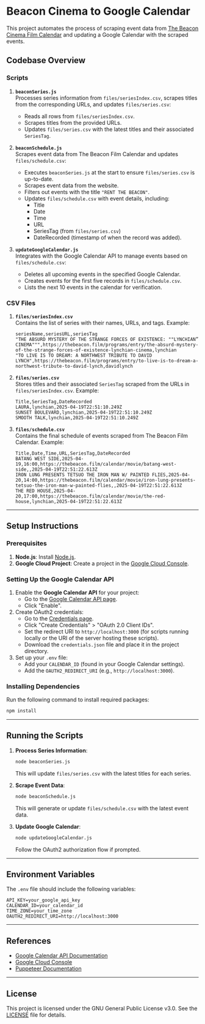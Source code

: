 # Beacon Cinema to Google Calendar

This project automates the process of scraping event data from [The Beacon Cinema Film Calendar](https://thebeacon.film/calendar) and updating a Google Calendar with the scraped events.

## Codebase Overview

### Scripts

1. **`beaconSeries.js`**  
   Processes series information from `files/seriesIndex.csv`, scrapes titles from the corresponding URLs, and updates `files/series.csv`:
   - Reads all rows from `files/seriesIndex.csv`.
   - Scrapes titles from the provided URLs.
   - Updates `files/series.csv` with the latest titles and their associated `SeriesTag`.

2. **`beaconSchedule.js`**  
   Scrapes event data from The Beacon Film Calendar and updates `files/schedule.csv`:
   - Executes `beaconSeries.js` at the start to ensure `files/series.csv` is up-to-date.
   - Scrapes event data from the website.
   - Filters out events with the title `"RENT THE BEACON"`.
   - Updates `files/schedule.csv` with event details, including:
     - Title
     - Date
     - Time
     - URL
     - SeriesTag (from `files/series.csv`)
     - DateRecorded (timestamp of when the record was added).

3. **`updateGoogleCalendar.js`**  
   Integrates with the Google Calendar API to manage events based on `files/schedule.csv`:
   - Deletes all upcoming events in the specified Google Calendar.
   - Creates events for the first five records in `files/schedule.csv`.
   - Lists the next 10 events in the calendar for verification.

### CSV Files

1. **`files/seriesIndex.csv`**  
   Contains the list of series with their names, URLs, and tags. Example:

   ```csv
   seriesName,seriesURL,seriesTag
   "THE ABSURD MYSTERY OF THE STRANGE FORCES OF EXISTENCE: ""LYNCHIAN” CINEMA""",https://thebeacon.film/programs/entry/the-absurd-mystery-of-the-strange-forces-of-existence-lynchian-cinema,lynchian
   "TO LIVE IS TO DREAM: A NORTHWEST TRIBUTE TO DAVID LYNCH",https://thebeacon.film/programs/entry/to-live-is-to-dream-a-northwest-tribute-to-david-lynch,davidlynch
   ```

2. **`files/series.csv`**  
   Stores titles and their associated `SeriesTag` scraped from the URLs in `files/seriesIndex.csv`. Example:

   ```csv
   Title,SeriesTag,DateRecorded
   LAURA,lynchian,2025-04-19T22:51:10.249Z
   SUNSET BOULEVARD,lynchian,2025-04-19T22:51:10.249Z
   SMOOTH TALK,lynchian,2025-04-19T22:51:10.249Z
   ```

3. **`files/schedule.csv`**  
   Contains the final schedule of events scraped from The Beacon Film Calendar. Example:

   ```csv
   Title,Date,Time,URL,SeriesTag,DateRecorded
   BATANG WEST SIDE,2025-04-19,16:00,https://thebeacon.film/calendar/movie/batang-west-side,,2025-04-19T22:51:22.613Z
   IRON LUNG PRESENTS TETSUO THE IRON MAN W/ PAINTED FLIES,2025-04-20,14:00,https://thebeacon.film/calendar/movie/iron-lung-presents-tetsuo-the-iron-man-w-painted-flies,,2025-04-19T22:51:22.613Z
   THE RED HOUSE,2025-04-20,17:00,https://thebeacon.film/calendar/movie/the-red-house,lynchian,2025-04-19T22:51:22.613Z
   ```

---

## Setup Instructions

### Prerequisites

1. **Node.js**: Install [Node.js](https://nodejs.org/).
2. **Google Cloud Project**: Create a project in the [Google Cloud Console](https://console.cloud.google.com/).

### Setting Up the Google Calendar API

1. Enable the **Google Calendar API** for your project:
   - Go to the [Google Calendar API page](https://console.cloud.google.com/apis/library/calendar.googleapis.com).
   - Click "Enable".
2. Create OAuth2 credentials:
   - Go to the [Credentials page](https://console.cloud.google.com/apis/credentials).
   - Click "Create Credentials" > "OAuth 2.0 Client IDs".
   - Set the redirect URI to `http://localhost:3000` (for scripts running locally or the URI of the server hosting these scripts).
   - Download the `credentials.json` file and place it in the project directory.
3. Set up your `.env` file:
   - Add your `CALENDAR_ID` (found in your Google Calendar settings).
   - Add the `OAUTH2_REDIRECT_URI` (e.g., `http://localhost:3000`).

### Installing Dependencies

Run the following command to install required packages:

```bash
npm install
```

---

## Running the Scripts

1. **Process Series Information**:

   ```bash
   node beaconSeries.js
   ```

   This will update `files/series.csv` with the latest titles for each series.

2. **Scrape Event Data**:

   ```bash
   node beaconSchedule.js
   ```

   This will generate or update `files/schedule.csv` with the latest event data.

3. **Update Google Calendar**:

   ```bash
   node updateGoogleCalendar.js
   ```

   Follow the OAuth2 authorization flow if prompted.

---

## Environment Variables

The `.env` file should include the following variables:

```properties
API_KEY=your_google_api_key
CALENDAR_ID=your_calendar_id
TIME_ZONE=your_time_zone
OAUTH2_REDIRECT_URI=http://localhost:3000
```

---

## References

- [Google Calendar API Documentation](https://developers.google.com/calendar)
- [Google Cloud Console](https://console.cloud.google.com/)
- [Puppeteer Documentation](https://pptr.dev/)

---

## License

This project is licensed under the GNU General Public License v3.0. See the [LICENSE](LICENSE) file for details.
